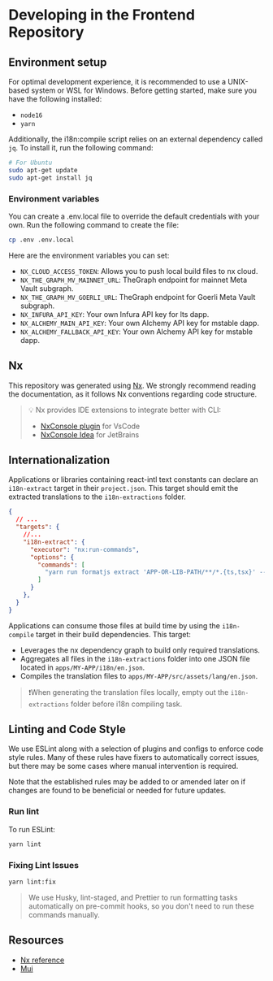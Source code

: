 # Developing in the Frontend Repository

## Environment setup

For optimal development experience, it is recommended to use a UNIX-based system or WSL for Windows. Before getting started, make sure you have the following installed:

- `node16`
- `yarn`

Additionally, the i18n:compile script relies on an external dependency called `jq`. To install it, run the following command:

```bash
# For Ubuntu
sudo apt-get update
sudo apt-get install jq
```

### Environment variables

You can create a .env.local file to override the default credentials with your own. Run the following command to create the file:

```bash
cp .env .env.local
```

Here are the environment variables you can set:

- `NX_CLOUD_ACCESS_TOKEN`: Allows you to push local build files to nx cloud.
- `NX_THE_GRAPH_MV_MAINNET_URL`: TheGraph endpoint for mainnet Meta Vault subgraph.
- `NX_THE_GRAPH_MV_GOERLI_URL`: TheGraph endpoint for Goerli Meta Vault subgraph.
- `NX_INFURA_API_KEY`: Your own Infura API key for lts dapp.
- `NX_ALCHEMY_MAIN_API_KEY`: Your own Alchemy API key for mstable dapp.
- `NX_ALCHEMY_FALLBACK_API_KEY`: Your own Alchemy API key for mstable dapp.

## Nx

This repository was generated using [Nx](https://nx.dev). We strongly recommend reading the documentation, as it follows Nx conventions regarding code structure.

> 💡 Nx provides IDE extensions to integrate better with CLI:
>
> - [NxConsole plugin](https://marketplace.visualstudio.com/items?itemName=nrwl.angular-console) for VsCode
> - [NxConsole Idea](https://plugins.jetbrains.com/plugin/15101-nx-console-idea) for JetBrains

## Internationalization

Applications or libraries containing react-intl text constants can declare an `i18n-extract` target in their `project.json`. This target should emit the extracted translations to the `i18n-extractions` folder.

```json
{
  // ...
  "targets": {
    //...
    "i18n-extract": {
      "executor": "nx:run-commands",
      "options": {
        "commands": [
          "yarn run formatjs extract 'APP-OR-LIB-PATH/**/*.{ts,tsx}' --out-file i18n-extractions/APP-OR-LIB-PATH.json --id-interpolation-pattern '[sha512:contenthash:base64:6]'"
        ]
      }
    },
  }
}
```

Applications can consume those files at build time by using the `i18n-compile` target in their build dependencies. This target:

- Leverages the nx dependency graph to build only required translations.
- Aggregates all files in the `i18n-extractions` folder into one JSON file located in `apps/MY-APP/i18n/en.json`.
- Compiles the translation files to `apps/MY-APP/src/assets/lang/en.json`.

> ❗When generating the translation files locally, empty out the `i18n-extractions` folder before i18n compiling task. 

## Linting and Code Style

We use ESLint along with a selection of plugins and configs to enforce code style rules. Many of these rules have fixers to automatically correct issues, but there may be some cases where manual intervention is required.

Note that the established rules may be added to or amended later on if changes are found to be beneficial or needed for future updates.

### Run lint

To run ESLint:

```bash
yarn lint
```

### Fixing Lint Issues

```bash
yarn lint:fix
```

> We use Husky, lint-staged, and Prettier to run formatting tasks automatically on pre-commit hooks, so you don't need to run these commands manually.

## Resources

- [Nx reference](https://nx.dev/reference)
- [Mui](https://mui.com/material-ui/)

